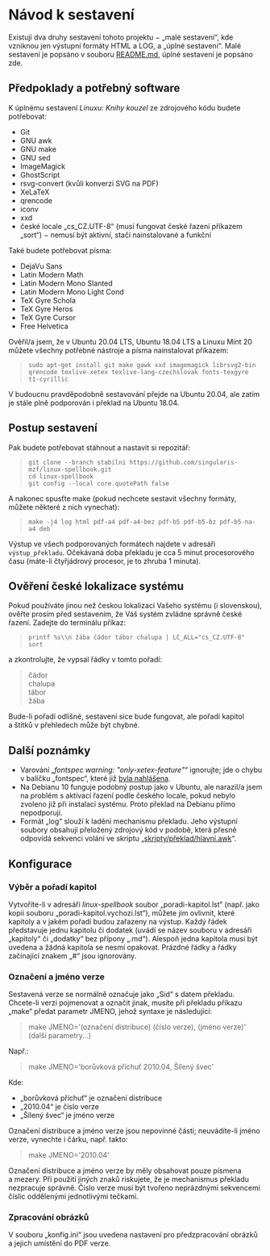 <!--

Linux Kniha kouzel, Návod k sestavení
Copyright (c) 2019, 2020 Singularis <singularis@volny.cz>

Toto dílo je dílem svobodné kultury; můžete ho šířit a modifikovat pod
podmínkami licence Creative Commons Attribution-ShareAlike 4.0 International
vydané neziskovou organizací Creative Commons. Text licence je přiložený
k tomuto projektu nebo ho můžete najít na webové adrese:

https://creativecommons.org/licenses/by-sa/4.0/

-->
# Návod k sestavení

Existují dva druhy sestavení tohoto projektu − „malé sestavení“, kde vzniknou
jen výstupní formáty HTML a LOG, a „úplné sestavení“. Malé sestavení je
popsáno v souboru [README.md](README.md), úplné sestavení je popsáno zde.

## Předpoklady a potřebný software

K úplnému sestavení *Linuxu: Knihy kouzel* ze zdrojového kódu budete potřebovat:

* Git
* GNU awk
* GNU make
* GNU sed
* ImageMagick
* GhostScript
* rsvg-convert (kvůli konverzi SVG na PDF)
* XeLaTeX
* qrencode
* iconv
* xxd
* české locale „cs\_CZ.UTF-8“ (musí fungovat české řazení příkazem „sort“) − nemusí být aktivní, stačí nainstalované a funkční

Také budete potřebovat písma:

* DejaVu Sans
* Latin Modern Math
* Latin Modern Mono Slanted
* Latin Modern Mono Light Cond
* TeX Gyre Schola
* TeX Gyre Heros
* TeX Gyre Cursor
* Free Helvetica

Ověřil/a jsem, že v Ubuntu 20.04 LTS, Ubuntu 18.04 LTS a Linuxu Mint 20 můžete všechny potřebné nástroje a písma nainstalovat příkazem:

> ``sudo apt-get install git make gawk xxd imagemagick librsvg2-bin qrencode texlive-xetex texlive-lang-czechslovak fonts-texgyre t1-cyrillic``

V budoucnu pravděpodobně sestavování přejde na Ubuntu 20.04, ale zatím je stále plně podporován i překlad na Ubuntu 18.04.

## Postup sestavení

Pak budete potřebovat stáhnout a nastavit si repozitář:

> ``git clone --branch stabilni https://github.com/singularis-mzf/linux-spellbook.git``<br>
> ``cd linux-spellbook``<br>
> ``git config --local core.quotePath false``

A nakonec spusťte make (pokud nechcete sestavit všechny formáty, můžete některé z nich vynechat):

> ``make -j4 log html pdf-a4 pdf-a4-bez pdf-b5 pdf-b5-bz pdf-b5-na-a4 deb``

Výstup ve všech podporovaných formátech najdete v adresáři ``výstup_překladu``. Očekávaná doba překladu je cca 5 minut procesorového času (máte-li čtyřjádrový procesor, je to zhruba 1 minuta).

## Ověření české lokalizace systému

Pokud používáte jinou než českou lokalizaci Vašeho systému (i slovenskou),
ověřte prosím před sestavením, že Váš systém zvládne správně české řazení.
Zadejte do terminálu příkaz:

> `printf %s\\n žába čádor tábor chalupa | LC_ALL="cs_CZ.UTF-8" sort`

a zkontrolujte, že vypsal řádky v tomto pořadí:

> čádor<br>chalupa<br>tábor<br>žába

Bude-li pořadí odlišné, sestavení sice bude fungovat, ale pořadí kapitol a štítků v přehledech může být chybné.

## Další poznámky

* Varování „*fontspec warning: "only-xetex-feature"*“ ignorujte; jde o chybu v balíčku „fontspec“, které již [byla nahlášena](https://github.com/wspr/fontspec/issues/382).
* Na Debianu 10 funguje podobný postup jako v Ubuntu, ale narazil/a jsem na problém s aktivací řazení podle českého locale, pokud nebylo zvoleno již při instalaci systému. Proto překlad na Debianu přímo nepodporuji.
* Formát „log“ slouží k ladění mechanismu překladu. Jeho výstupní soubory obsahují přeložený zdrojový kód v podobě, která přesně odpovídá sekvenci volání ve skriptu „[skripty/překlad/hlavní.awk](skripty/překlad/hlavní.awk)“.

## Konfigurace

### Výběr a pořadí kapitol

Vytvoříte-li v adresáři *linux-spellbook* soubor „poradi-kapitol.lst“
(např. jako kopii souboru „poradi-kapitol.vychozi.lst“), můžete jím ovlivnit,
které kapitoly a v jakém pořadí budou zařazeny na výstup. Každý řádek
představuje jednu kapitolu či dodatek (uvádí se název souboru v adresáři
„kapitoly“ či „dodatky“ bez přípony „.md“). Alespoň jedna kapitola musí
být uvedena a žádná kapitola se nesmí opakovat. Prázdné řádky a řádky
začínající znakem „#“ jsou ignorovány.

### Označení a jméno verze

Sestavená verze se normálně označuje jako „Sid“ s datem překladu.
Chcete-li verzi pojmenovat a označit jinak, musíte při překladu příkazu
„make“ předat parametr JMENO, jehož syntaxe je následující:

> make JMENO='(označení distribuce) (číslo verze), (jméno verze)' (další parametry...)

Např.:

> make JMENO='borůvková příchuť 2010.04, Šílený švec'

Kde:

* „borůvková příchuť“ je označení distribuce
* „2010.04“ je číslo verze
* „Šílený švec“ je jméno verze

Označení distribuce a jméno verze jsou nepovinné části; neuvádíte-li jméno verze, vynechte i čárku, např. takto:

> make JMENO='2010.04'

Označení distribuce a jméno verze by měly obsahovat pouze písmena a mezery. Při použití jiných znaků riskujete,
že je mechanismus překladu nezpracuje správně. Číslo verze musí být tvořeno neprázdnými sekvencemi číslic
oddělenými jednotlivými tečkami.

### Zpracování obrázků

V souboru „konfig.ini“ jsou uvedena nastavení pro předzpracování obrázků a jejich umístění do PDF verze.
